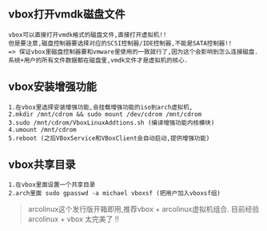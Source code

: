 ## vbox打开vmdk磁盘文件
```
vbox可以直接打开vmdk格式的磁盘文件,直接打开虚拟机!!
但是要注意,磁盘控制器要选择对应的SCSI控制器/IDE控制器,不能是SATA控制器!!
=> 保证vbox里磁盘控制器要和vmware里使用的一致就行了,因为这个会影响到怎么连接磁盘.
系统+用户的所有文件数据都在磁盘里,vmdk文件才是虚拟机的核心.
```

## vbox安装增强功能
```
1.在vbox里选择安装增强功能,会挂载增强功能的iso到arch虚拟机,
2.mkdir /mnt/cdrom && sudo mount /dev/cdrom /mnt/cdrom
3.sudo /mnt/cdrom/VboxLinuxAddtions.sh (编译增强功能内核模块)
4.umount /mnt/cdrom
5.reboot (之后VBoxService和VBoxClient会自动启动,提供增强功能)
```

## vbox共享目录
```
1.在vbox里面设置一个共享目录
2.arch里面 sudo gpasswd -a michael vboxsf (把用户加入vboxsf组)
```


> arcolinux这个发行版开箱即用,推荐vbox + arcolinux虚拟机组合.
> 目前经验 arcolinux + vbox 太完美了 !!    



